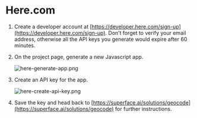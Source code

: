 # Here.com

1. Create a developer account at [https://developer.here.com/sign-up](https://developer.here.com/sign-up). Don’t forget to verify your email address, otherwise all the API keys you generate would expire after 60 minutes.
2. On the project page, generate a new Javascript app. 
    
    ![here-generate-app.png](/img/tutorials/getting-api-keys/here-generate-app.png)
    
3. Create an API key for the app.
    
    ![here-create-api-key.png](/img/tutorials/getting-api-keys/here-create-api-key.png)
    
4. Save the key and head back to [https://superface.ai/solutions/geocode](https://superface.ai/solutions/geocode) for further instructions.